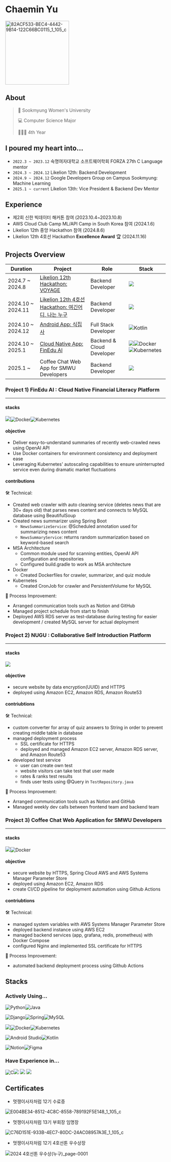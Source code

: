 # Chaemin Yu
<img src="https://github.com/user-attachments/assets/3893a298-a852-45e2-bc1b-1aa52a6f8b8a" alt="82ACF533-BEC4-4442-9B14-122C66BC0115_1_105_c" width="200">

## About
> 🏫 Sookmyung Women's University
> 
> 💻 Computer Science Major
> 
> 👩🏻‍💻 4th Year

## I poured my heart into...
- ```2022.3 ~ 2023.12``` 숙명여자대학교 소프트웨어학회 FORZA 27th C Language mentor                 
- ```2024.3 ~ 2024.12``` Likelion 12th: Backend Development                                 
- ```2024.9 ~ 2024.12``` Google Developers Group on Campus Sookmyung: Machine Learning      
- ```2025.1 ~ current``` Likelion 13th: Vice President & Backend Dev Mentor              

## Experience
- 제2회 신한 빅데이터 해커톤 참여 (2023.10.4~2023.10.8)                             
- AWS Cloud Club Camp ML/API Camp in South Korea 참여 (2024.1.6)
- Likelion 12th 중앙 Hackathon 참여 (2024.8.6)
- Likelion 12th 4호선 Hackathon **Excellence Award** 🏆 (2024.11.16)

## Projects Overview

|   Duration    | Project    |  Role | Stack|
| ------------- | ------------- | ---- | ---- |
| 2024.7 ~ 2024.8  | [Likelion 12th Hackathon: VOYAGE](https://github.com/Likelion-at-SMWU-12th/CheongpaGamja-Server)  | Backend Developer | <img src="https://img.shields.io/badge/django-092E20?style=for-the-badge&logo=django&logoColor=white"> |
| 2024.10 ~ 2024.11 | [Likelion 12th 4호선 Hackathon: 여긴어디, 나는 누구](https://github.com/Line4Thon-Nugu/Nugu-Backend) | Backend Developer | <img src="https://img.shields.io/badge/springboot-6DB33F?style=for-the-badge&logo=springboot&logoColor=white"> |
| 2024.10 ~ 2024.12| [Android App: 식집사](https://github.com/chaeminyu/android-shick-jip) | Full Stack Developer | ![Kotlin](https://img.shields.io/badge/kotlin-%237F52FF.svg?style=for-the-badge&logo=kotlin&logoColor=white) |
| 2024.10 ~ 2025.1| [Cloud Native App: FinEdu AI](https://github.com/chaeminyu/FinEdu-Backend.git) | Backend & Cloud Developer | <img src="https://img.shields.io/badge/springboot-6DB33F?style=for-the-badge&logo=springboot&logoColor=white">![Docker](https://img.shields.io/badge/docker-%230db7ed.svg?style=for-the-badge&logo=docker&logoColor=white)![Kubernetes](https://img.shields.io/badge/kubernetes-%23326ce5.svg?style=for-the-badge&logo=kubernetes&logoColor=white) |
| 2025.1 ~ | Coffee Chat Web App for SMWU Developers | Backend Developer | <img src="https://img.shields.io/badge/springboot-6DB33F?style=for-the-badge&logo=springboot&logoColor=white"> |

### Project 1) FinEdu AI : Cloud Native Financial Literacy Platform
---
#### stacks
<img src="https://img.shields.io/badge/springboot-6DB33F?style=for-the-badge&logo=springboot&logoColor=white">![Docker](https://img.shields.io/badge/docker-%230db7ed.svg?style=for-the-badge&logo=docker&logoColor=white)![Kubernetes](https://img.shields.io/badge/kubernetes-%23326ce5.svg?style=for-the-badge&logo=kubernetes&logoColor=white)

#### objective
- Deliver easy-to-understand summaries of recently web-crawled news using OpenAI API
- Use Docker containers for environment consistency and deployment ease
- Leveraging Kubernetes' autoscaling capabilities to ensure uninterrupted service even during dramatic market fluctuations

#### contributions
🛠️ Technical:
- Created web crawler with auto cleaning service (deletes news that are 30+ days old) that parses news content and connects to MySQL database using BeautifulSoup
- Created news summarizer using Spring Boot
  - ```NewsSummarizeService```: @Scheduled annotation used for summarizing news content
  - ```NewsSummaryService```: returns random summarization based on keyword-based search
- MSA Architecture
  - Common module used for scanning entities, OpenAI API configuration and repositories
  - Configured build.gradle to work as MSA architecture
- Docker
  - Created Dockerfiles for crawler, summarizer, and quiz module
- Kubernetes
  - Created CronJob for crawler and PersistentVolume for MySQL

📅 Process Improvement:
- Arranged communication tools such as Notion and GitHub
- Managed project schedule from start to finish
- Deployed AWS RDS server as test-database during testing for easier development / created MySQL server for actual deployment

### Project 2) NUGU : Collaborative Self Introduction Platform
---
#### stacks
<img src="https://img.shields.io/badge/springboot-6DB33F?style=for-the-badge&logo=springboot&logoColor=white">

#### objective
- secure website by data encryption(UUID) and HTTPS
- deployed using Amazon EC2, Amazon RDS, Amazon Route53

#### contriubtions
🛠️ Technical:
- custom converter for array of quiz answers to String in order to prevent creating middle table in database
- managed deployment process
  - SSL certificate for HTTPS
  - deployed and managed Amazon EC2 server, Amazon RDS server, and Amazon Route53
- developed test service
  - user can create own test
  - website visitors can take test that user made
  - rates & ranks test results
  - finds user tests using @Query in ```TestRepository.java```
 
📅 Process Improvement:
- Arranged communication tools such as Notion and GitHub
- Managed weekly dev calls between frontend team and backend team

### Project 3) Coffee Chat Web Application for SMWU Developers
---
#### stacks
<img src="https://img.shields.io/badge/springboot-6DB33F?style=for-the-badge&logo=springboot&logoColor=white">![Docker](https://img.shields.io/badge/docker-%230db7ed.svg?style=for-the-badge&logo=docker&logoColor=white)

#### objective
- secure website by HTTPS, Spring Cloud AWS and AWS Systems Manager Parameter Store
- deployed using Amazon EC2, Amazon RDS
- create CI/CD pipeline for deployment automation using Github Actions

#### contriubtions
🛠️ Technical:
- managed system variables with AWS Systems Manager Parameter Store
- deployed backend instance using AWS EC2
- managed backend services (app, grafana, redis, prometheus) with Docker Compose
- configured Nginx and implemented SSL certificate for HTTPS
 
📅 Process Improvement:
- automated backend deployment process using Github Actions

<!--

### Project 3) IMFINE : Financial Education Platform for Children
---
#### stacks
<img src="https://img.shields.io/badge/springboot-6DB33F?style=for-the-badge&logo=springboot&logoColor=white">


### Project 4) VOYAGE : Intergenerational Mentoring Platform
--- 
#### stacks
![Django](https://img.shields.io/badge/django-%23092E20.svg?style=for-the-badge&logo=django&logoColor=white)

-->

## Stacks

### Actively Using...
![Python](https://img.shields.io/badge/python-3670A0?style=for-the-badge&logo=python&logoColor=ffdd54)![Java](https://img.shields.io/badge/java-%23ED8B00.svg?style=for-the-badge&logo=openjdk&logoColor=white)

![Django](https://img.shields.io/badge/django-%23092E20.svg?style=for-the-badge&logo=django&logoColor=white)![Spring](https://img.shields.io/badge/spring-%236DB33F.svg?style=for-the-badge&logo=spring&logoColor=white)![MySQL](https://img.shields.io/badge/mysql-4479A1.svg?style=for-the-badge&logo=mysql&logoColor=white)

<img src="https://img.shields.io/badge/amazonaws-232F3E?style=for-the-badge&logo=amazonaws&logoColor=white">![Docker](https://img.shields.io/badge/docker-%230db7ed.svg?style=for-the-badge&logo=docker&logoColor=white)![Kubernetes](https://img.shields.io/badge/kubernetes-%23326ce5.svg?style=for-the-badge&logo=kubernetes&logoColor=white)

![Android Studio](https://img.shields.io/badge/android%20studio-346ac1?style=for-the-badge&logo=android%20studio&logoColor=white)![Kotlin](https://img.shields.io/badge/kotlin-%237F52FF.svg?style=for-the-badge&logo=kotlin&logoColor=white)

![Notion](https://img.shields.io/badge/Notion-%23000000.svg?style=for-the-badge&logo=notion&logoColor=white)![Figma](https://img.shields.io/badge/figma-%23F24E1E.svg?style=for-the-badge&logo=figma&logoColor=white)

### Have Experience in...
![C](https://img.shields.io/badge/c-%2300599C.svg?style=plastic&logo=c&logoColor=white)<img src="https://img.shields.io/badge/HTML-e34c26?style=flat&logo=html5&logoColor=white"> <img src="https://img.shields.io/badge/CSS-563d7c?&style=flat&logo=css3&logoColor=white"> <img src="https://img.shields.io/badge/JavaScript-323330?style=flat&logo=javascript&logoColor=F7DF1E">

## Certificates
- 멋쟁이사자처럼 12기 수료증

![E004BE34-8512-4C8C-8558-789192F5E148_1_105_c](https://github.com/user-attachments/assets/9291cd32-b363-4939-89c4-f9b0bc775fb7)
- 멋쟁이사자처럼 13기 부회장 임명장

![C76D151E-933B-4EC7-80DC-24AC08957A3E_1_105_c](https://github.com/user-attachments/assets/45ce3347-83f9-40b6-934e-863bba1cec0c)
- 멋쟁이사자처럼 12기 4호선톤 우수상장

![2024 4호선톤 우수상(누구)_page-0001](https://github.com/user-attachments/assets/8fe6a1cc-4578-4f26-a7a3-24b2548540e3)

